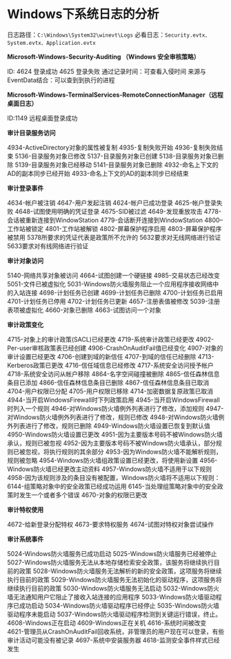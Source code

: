 # ﻿Windows下系统日志的分析

日志路径：`C:\Windows\System32\winevt\Logs`
必看日志：`Security.evtx、System.evtx、Application.evtx`

**Microsoft-Windows-Security-Auditing （Windows 安全审核策略）**

ID: 4624 登录成功 4625 登录失败
通过记录时间：可查看入侵时间
来源与EventData结合：可以查到到执行的进程

**Microsoft-Windows-TerminalServices-RemoteConnectionManager（远程桌面日志）**

ID:1149 远程桌面登录成功 

**审计目录服务访问**

4934-ActiveDirectory对象的属性被复制
4935-复制失败开始
4936-复制失败结束
5136-目录服务对象已修改
5137-目录服务对象已创建
5138-目录服务对象已删除
5139-目录服务对象已经移动
5141-目录服务对象已删除
4932-命名上下文的AD的副本同步已经开始
4933-命名上下文的AD的副本同步已经结束

**审计登录事件**

4634-帐户被注销
4647-用户发起注销
4624-帐户已成功登录
4625-帐户登录失败
4648-试图使用明确的凭证登录
4675-SID被过滤
4649-发现重放攻击
4778-会话被重新连接到WindowStation
4779-会话断开连接到WindowStation
4800–工作站被锁定
4801-工作站被解锁
4802-屏幕保护程序启用
4803-屏幕保护程序被禁用
5378所要求的凭证代表是政策所不允许的
5632要求对无线网络进行验证
5633要求对有线网络进行验证

**审计对象访问**

5140-网络共享对象被访问
4664-试图创建一个硬链接
4985-交易状态已经改变
5051-文件已被虚拟化
5031-Windows防火墙服务阻止一个应用程序接收网络中的入站连接
4698-计划任务已创建
4699-计划任务已删除
4700-计划任务已启用
4701-计划任务已停用
4702-计划任务已更新
4657-注册表值被修改
5039-注册表项被虚拟化
4660-对象已删除
4663-试图访问一个对象

**审计政策变化**

4715-对象上的审计政策(SACL)已经更改
4719-系统审计政策已经更改
4902-Per-user审核政策表已经创建
4906-CrashOnAuditFail值已经变化
4907-对象的审计设置已经更改
4706-创建到域的新信任
4707-到域的信任已经删除
4713-Kerberos政策已更改
4716-信任域信息已经修改
4717-系统安全访问授予帐户
4718-系统安全访问从帐户移除
4864-名字空间碰撞被删除
4865-信任森林信息条目已添加
4866-信任森林信息条目已删除
4867-信任森林信息条目已取消
4704-用户权限已分配
4705-用户权限已移除
4714-加密数据复原政策已取消
4944-当开启WindowsFirewall时下列政策启用
4945-当开启WindowsFirewall时列入一个规则
4946-对Windows防火墙例外列表进行了修改，添加规则
4947-对Windows防火墙例外列表进行了修改，规则已修改
4948-对Windows防火墙例外列表进行了修改，规则已删除
4949-Windows防火墙设置已恢复到默认值
4950-Windows防火墙设置已更改
4951-因为主要版本号码不被Windows防火墙承认，规则已被忽视
4952-因为主要版本号码不被Windows防火墙承认，部分规则已被忽视，将执行规则的其余部分
4953-因为Windows防火墙不能解析规则，规则被忽略
4954-Windows防火墙组政策设置已经更改，将使用新设置
4956-Windows防火墙已经更改主动资料
4957-Windows防火墙不适用于以下规则
4958-因为该规则涉及的条目没有被配置，Windows防火墙将不适用以下规则：
6144-组策略对象中的安全政策已经成功运用
6145-当处理组策略对象中的安全政策时发生一个或者多个错误
4670-对象的权限已更改

**审计特权使用**

4672-给新登录分配特权
4673-要求特权服务
4674-试图对特权对象尝试操作

**审计系统事件**

5024-Windows防火墙服务已成功启动
5025-Windows防火墙服务已经被停止
5027-Windows防火墙服务无法从本地存储检索安全政策，该服务将继续执行目前的政策
5028-Windows防火墙服务无法解析的新的安全政策，这项服务将继续执行目前的政策
5029-Windows防火墙服务无法初始化的驱动程序，这项服务将继续执行目前的政策
5030-Windows防火墙服务无法启动
5032-Windows防火墙无法通知用户它阻止了接收入站连接的应用程序
5033-Windows防火墙驱动程序已成功启动
5034-Windows防火墙驱动程序已经停止
5035-Windows防火墙驱动程序未能启动
5037-Windows防火墙驱动程序检测到关键运行错误，终止。
4608-Windows正在启动
4609-Windows正在关机
4616-系统时间被改变
4621-管理员从CrashOnAuditFail回收系统，非管理员的用户现在可以登录，有些审计活动可能没有被记录
4697-系统中安装服务器
4618-监测安全事件样式已经发生